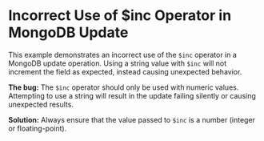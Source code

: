 # Incorrect Use of $inc Operator in MongoDB Update

This example demonstrates an incorrect use of the `$inc` operator in a MongoDB update operation.  Using a string value with `$inc` will not increment the field as expected, instead causing unexpected behavior.

**The bug:** The `$inc` operator should only be used with numeric values. Attempting to use a string will result in the update failing silently or causing unexpected results.

**Solution:** Always ensure that the value passed to `$inc` is a number (integer or floating-point).